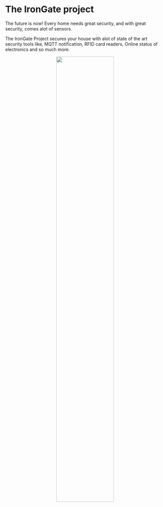 # The IronGate project

The future is now! Every home needs great security, and with great security, comes alot of sensors.

The IronGate Project secures your house with alot of state of the art security tools like, MQTT notification, RFID card readers, Online status of electronics and so much more.
<div style="text-align: center;">
 <img style="margin: auto;width: 60%;" src="https://blog.gemalto.com/wp-content/uploads/2018/10/IoT-Home-Security.jpg"/>
</div>
